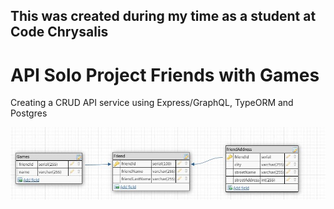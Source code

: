 ## This was created during my time as a student at Code Chrysalis

# API Solo Project Friends with Games

Creating a CRUD API service using Express/GraphQL, TypeORM and Postgres

![image](/Schema.JPG)
